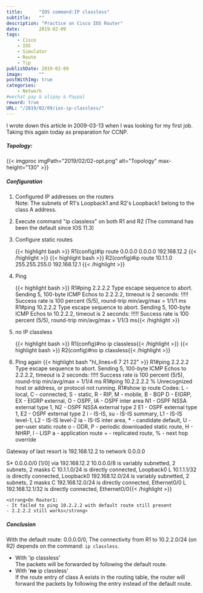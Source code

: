 ```yaml
---
title:      "IOS command:IP classless"
subtitle:   ""
description: "Practice on Cisco IOS Router"
date:       2019-02-09
tags:
    - Cisco
    - IOS
    - Simulator
    - Route
    - Tip
publishDate: 2019-02-09
image:      ""
postWithImg: true
categories:
    - Network
#wechat pay & alipay & Paypal
reward: true
URL: "/2019/02/09/ios-ip-classless/"
---
```

I wrote down this article in 2009-03-13 when I was looking for my first job. Taking this again today as preparation for CCNP.

##### Topology:
{{< imgproc imgPath="2019/02/02-opt.png" alt="Topology" max-height="130" >}}

##### Configuration

1. Configured IP addresses on the routers<br>
    Note: The subnets of R1's Loopback1 and R2's Loopback1 belong to the class A address.
2. Execute command "ip classless" on both R1 and R2 (The command has been the default since IOS 11.3)
3. Configure static routes

    {{< highlight bash >}}
R1(config)#ip route 0.0.0.0 0.0.0.0 192.168.12.2 {{< /highlight >}}
    {{< highlight bash >}}
R2(config)#ip route 10.1.1.0 255.255.255.0 192.168.12.1 {{< /highlight >}}

4. Ping

    {{< highlight bash >}}
R1#ping 2.2.2.2
Type escape sequence to abort.
Sending 5, 100-byte ICMP Echos to 2.2.2.2, timeout is 2 seconds:
!!!!!
Success rate is 100 percent (5/5), round-trip min/avg/max = 1/1/1 ms
R1#ping 10.2.2.2
Type escape sequence to abort.
Sending 5, 100-byte ICMP Echos to 10.2.2.2, timeout is 2 seconds:
!!!!!
Success rate is 100 percent (5/5), round-trip min/avg/max = 1/1/3 ms{{< /highlight >}}

5. no IP classless

    {{< highlight bash >}}
R1(config)#no ip classless{{< /highlight >}}
    {{< highlight bash >}}
R2(config)#no ip classless{{< /highlight >}}

6. Ping again
    {{< highlight bash "hl_lines=6 7 21 22" >}}
R1#ping 2.2.2.2
Type escape sequence to abort.
Sending 5, 100-byte ICMP Echos to 2.2.2.2, timeout is 2 seconds:
!!!!!
Success rate is 100 percent (5/5), round-trip min/avg/max = 1/1/4 ms
R1#ping 10.2.2.2.2
% Unrecognized host or address, or protocol not running.
R1#show ip route
Codes: L - local, C - connected, S - static, R - RIP, M - mobile, B - BGP
       D - EIGRP, EX - EIGRP external, O - OSPF, IA - OSPF inter area
       N1 - OSPF NSSA external type 1, N2 - OSPF NSSA external type 2
       E1 - OSPF external type 1, E2 - OSPF external type 2
       i - IS-IS, su - IS-IS summary, L1 - IS-IS level-1, L2 - IS-IS level-2
       ia - IS-IS inter area, * - candidate default, U - per-user static route
       o - ODR, P - periodic downloaded static route, H - NHRP, l - LISP
       a - application route
       + - replicated route, % - next hop override

Gateway of last resort is 192.168.12.2 to network 0.0.0.0

S*    0.0.0.0/0 [1/0] via 192.168.12.2
      10.0.0.0/8 is variably subnetted, 2 subnets, 2 masks
C        10.1.1.0/24 is directly connected, Loopback0
L        10.1.1.1/32 is directly connected, Loopback0
      192.168.12.0/24 is variably subnetted, 2 subnets, 2 masks
C        192.168.12.0/24 is directly connected, Ethernet0/0
L        192.168.12.1/32 is directly connected, Ethernet0/0{{< /highlight >}}

    <strong>On Router1:
    - It failed to ping 10.2.2.2 with default route still present
    - 2.2.2.2 still works</strong>

##### Conclusion

With the default route: 0.0.0.0/0, The connectivity from R1 to 10.2.2.0/24 (on R2) depends on the command: ```ip classless```.

- With 'ip classless'<br>
    The packets will be forwarded by following the default route.
- With '**no** ip classless'<br>
    If the route entry of class A exists in the routing table, the router will forward the packets by following the entry instead of the default route.
